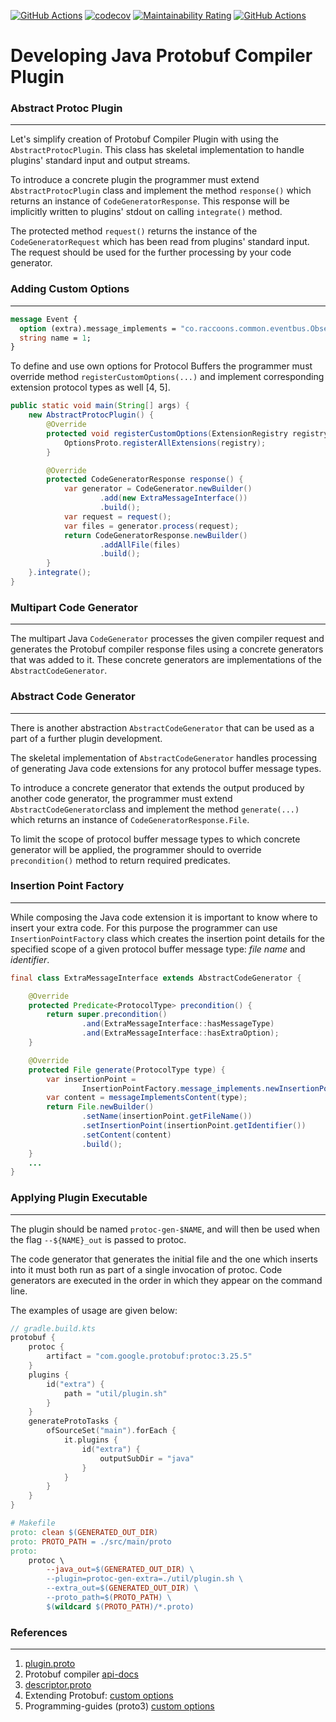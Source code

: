 [![GitHub Actions](https://github.com/raccoons-co/ProtocExtra/actions/workflows/gradle-build-multiproject.yml/badge.svg)](https://github.com/raccoons-co/ProtocExtra/actions)
[![codecov](https://codecov.io/gh/raccoons-co/ProtocExtra/graph/badge.svg?token=y9xaNeJ4Lz)](https://codecov.io/gh/raccoons-co/ProtocExtra)
[![Maintainability Rating](https://sonarcloud.io/api/project_badges/measure?project=raccoons-co_ProtocExtra&metric=sqale_rating)](https://sonarcloud.io/summary/new_code?id=raccoons-co_ProtocExtra)
[![GitHub Actions](https://github.com/raccoons-co/ProtocExtra/actions/workflows/gradle-publish.yml/badge.svg)](https://github.com/raccoons-co/ProtocExtra/actions)

# Developing Java Protobuf Compiler Plugin

### Abstract Protoc Plugin
___

Let's simplify creation of Protobuf Compiler Plugin with using the
`AbstractProtocPlugin`. This class has skeletal implementation to handle
plugins' standard input and output streams.

To introduce a concrete plugin the programmer must extend `AbstractProtocPlugin`
class and implement the method `response()` which returns an instance of 
`CodeGeneratorResponse`. This response will be implicitly written to plugins'
stdout on calling `integrate()` method.

The protected method `request()` returns the instance of the 
`CodeGeneratorRequest` which has been read from plugins' standard input.
The request should be used for the further processing by your code generator.

### Adding Custom Options
___

``` Protobuf
message Event {
  option (extra).message_implements = "co.raccoons.common.eventbus.Observable";
  string name = 1;
}
```

To define and use own options for Protocol Buffers the programmer must override 
method `registerCustomOptions(...)` and  implement corresponding extension 
protocol types as well [4, 5].

``` Java
public static void main(String[] args) {
    new AbstractProtocPlugin() {
        @Override
        protected void registerCustomOptions(ExtensionRegistry registry) {
            OptionsProto.registerAllExtensions(registry);
        }

        @Override
        protected CodeGeneratorResponse response() {
            var generator = CodeGenerator.newBuilder()
                    .add(new ExtraMessageInterface())
                    .build();
            var request = request();
            var files = generator.process(request);
            return CodeGeneratorResponse.newBuilder()
                    .addAllFile(files)
                    .build();
        }
    }.integrate();
}
```

### Multipart Code Generator
___

The multipart Java `CodeGenerator` processes the given compiler request and 
generates the Protobuf compiler response files using a concrete generators that 
was added to it. These concrete generators are implementations of 
the `AbstractCodeGenerator`.

### Abstract Code Generator
___

There is another abstraction `AbstractCodeGenerator` that can be used as a part 
of a further plugin development.

The skeletal implementation of `AbstractCodeGenerator` handles processing of
generating Java code extensions for any protocol buffer message types.

To introduce a concrete generator that extends the output produced by another 
code generator, the programmer must extend `AbstractCodeGenerator`class and 
implement the method `generate(...)` which returns an instance of
`CodeGeneratorResponse.File`.

To limit the scope of protocol buffer message types to which concrete generator will
be applied, the programmer should to override `precondition()` method to return
required predicates.

### Insertion Point Factory
___

While composing the Java code extension it is important to know where to insert
your extra code. For this purpose the programmer can use `InsertionPointFactory`
class which creates the insertion point details for the specified scope of a given 
protocol buffer message type: *file name* and *identifier*.

``` Java
final class ExtraMessageInterface extends AbstractCodeGenerator {

    @Override
    protected Predicate<ProtocolType> precondition() {
        return super.precondition()
                .and(ExtraMessageInterface::hasMessageType)
                .and(ExtraMessageInterface::hasExtraOption);
    }

    @Override
    protected File generate(ProtocolType type) {
        var insertionPoint =
                InsertionPointFactory.message_implements.newInsertionPoint(type);
        var content = messageImplementsContent(type);
        return File.newBuilder()
                .setName(insertionPoint.getFileName())
                .setInsertionPoint(insertionPoint.getIdentifier())
                .setContent(content)
                .build();
    }
    ...
}
```

### Applying Plugin Executable

---

The plugin should be named `protoc-gen-$NAME`, and will then be used when the
flag `--${NAME}_out` is passed to protoc.

The code generator that generates 
the initial file and the one which inserts into it must both run as part of 
a single invocation of protoc. Code generators are executed in the order in 
which they appear on the command line.

The examples of usage are given below:
~~~ Kotlin
// gradle.build.kts
protobuf {
    protoc {
        artifact = "com.google.protobuf:protoc:3.25.5"
    }
    plugins {
        id("extra") {
            path = "util/plugin.sh"
        }
    }
    generateProtoTasks {
        ofSourceSet("main").forEach {
            it.plugins {
                id("extra") {
                    outputSubDir = "java"
                }
            }
        }
    }
}
~~~
~~~ Makefile
# Makefile
proto: clean $(GENERATED_OUT_DIR)
proto: PROTO_PATH = ./src/main/proto
proto:
    protoc \
        --java_out=$(GENERATED_OUT_DIR) \
        --plugin=protoc-gen-extra=./util/plugin.sh \
        --extra_out=$(GENERATED_OUT_DIR) \
        --proto_path=$(PROTO_PATH) \
        $(wildcard $(PROTO_PATH)/*.proto)
~~~

### References

---

1. [plugin.proto](https://github.com/protocolbuffers/protobuf/blob/main/src/google/protobuf/compiler/plugin.proto)
2. Protobuf compiler [api-docs](https://protobuf.dev/reference/java/api-docs/com/google/protobuf/compiler/package-summary.html)
3. [descriptor.proto](https://github.com/protocolbuffers/protobuf/blob/main/src/google/protobuf/descriptor.proto)
4. Extending Protobuf: [custom options](https://giorgio.azzinna.ro/2017/07/extending-protobuf-custom-options/)
5. Programming-guides (proto3) [custom options](https://protobuf.dev/programming-guides/proto3/#customoptions)